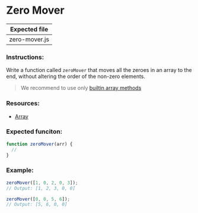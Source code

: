 # Zero Mover

| Expected file |
| ------------- |
| zero-mover.js |

### Instructions:

Write a function called `zeroMover` that moves all the zeroes in an array to the end, without altering the order of the non-zero elements.

> We recommend to use only [builtin array methods](https://developer.mozilla.org/en-US/docs/Web/JavaScript/Reference/Global_Objects/Array)

### Resources:

- [Array](https://developer.mozilla.org/en-US/docs/Web/JavaScript/Reference/Global_Objects/Array)

### Expected funciton:

```js
function zeroMover(arr) {
  //
}
```

### Example:

```js
zeroMover([1, 0, 2, 0, 3]);
// Output: [1, 2, 3, 0, 0]

zeroMover([0, 0, 5, 6]);
// Output: [5, 6, 0, 0]
```
